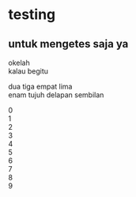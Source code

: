 # testing
<h2>untuk <b>mengetes</b> saja ya</h2>
<p>okelah<br /> kalau begitu
<p>dua tiga empat lima<br/>
enam tujuh delapan sembilan<p/>
0
<br/>1
<br/>2
<br/>3
<br/>4
<br/>5
<br/>6
<br/>7
<br/>8
<br/>9

